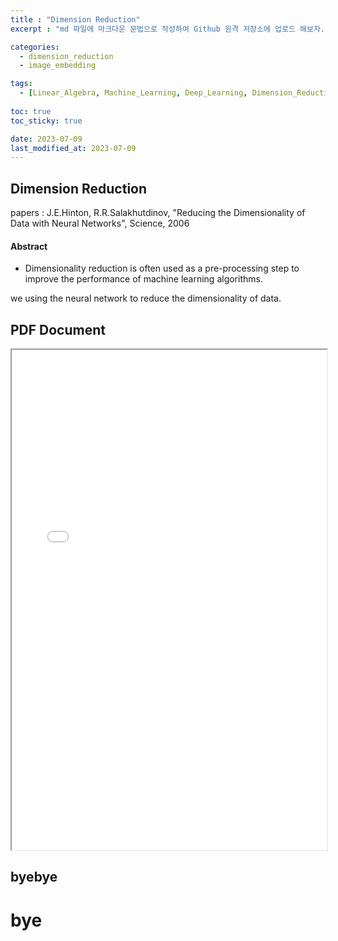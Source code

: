 ```yaml
---
title : "Dimension Reduction"
excerpt : "md 파일에 마크다운 문법으로 작성하여 Github 원격 저장소에 업로드 해보자. 에디터는 Visual Studio code 사용! 로컬 서버에서 확인도 해보자. "

categories: 
  - dimension_reduction
  - image_embedding

tags:
  - [Linear_Algebra, Machine_Learning, Deep_Learning, Dimension_Reduction, Image_Embedding]
  
toc: true
toc_sticky: true

date: 2023-07-09
last_modified_at: 2023-07-09
---
```

## Dimension Reduction

papers : J.E.Hinton, R.R.Salakhutdinov, "Reducing the Dimensionality of Data with Neural Networks", Science, 2006

#### Abstract

- Dimensionality reduction is often used as a pre-processing step to improve the performance of machine learning algorithms.


we using the neural network to reduce the dimensionality of data.
<!-- 
\\(KL(P(x)||Q(x)) = \sum_{x} P(x) log \frac{P(x)}{Q(x)}\\)

\\(\vec{f_{ij,spring}} = -k(\vert\vec{x_i} - \vec{x_j}\vert - l_0){\vec{x_i} - \vec{x_j}\over{\vert\vec{x_i} - \vec{x_j}\vert}} \\)

\\(\begin{equation}
f_{i j, s p r i n g}=-k\left(\left|\vec{x}_i-\vec{x}_j\right|-l_0\right) \frac{\vec{x}_i-\vec{x}_j}{\left|\vec{x}_i-\vec{x}_j\right|}
\end{equation}\\)

\\(f_{i j, s p r i n g}=-k\left(\left|\vec{x}_i-\vec{x}_j\right|-l_0\right) \frac{\vec{x}_i-\vec{x}_j}{\left|\vec{x}_i-\vec{x}_j\right|}\\)

### 1

\\(\begin{equation}
\mid \sum_i^n L\left(f\left(X_i\right), Y_i\right)-\sum_i^n L\left(f^{\prime}(R(x)), Y_i\right)
\end{equation}\\)

### 2

$$
\mid \sum_i^n L\left(f\left(X_i\right), Y_i\right)-\sum_i^n L\left(f^{\prime}(R(x)), Y_i\right)
$$

### 3
$\mid \sum_i^n L\left(f\left(X_i\right), Y_i\right)-\sum_i^n L\left(f^{\prime}(R(x)), Y_i\right)$

### 4

\\(\mid \sum_i^n L\left(f\left(X_i\right), Y_i\right)-\sum_i^n L\left(f^{\prime}(R(x)), Y_i\right)\\) -->
## PDF Document

<iframe src="../paper/dimension_reduction/Tech_Talk_CFP_dm.pdf" width="100%" height="800px">
  <p>Unable to display PDF. Click <a href="../paper/dimension_reduction/sne.pdf">here</a> to download it.</p>
</iframe>

byebye
---
# bye
